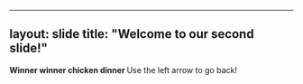----
layout: slide
title: "Welcome to our second slide!"
----
<strong> Winner winner chicken dinner </strong>
Use the left arrow to go back!
